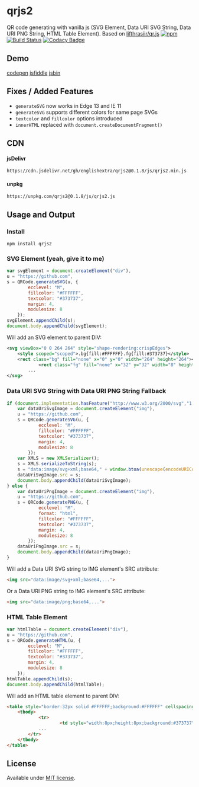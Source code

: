 # qrjs2
QR code generating with vanilla js (SVG Element, Data URI SVG String, Data URI PNG String, HTML Table Element).
Based on [lifthrasiir/qr.js](https://github.com/lifthrasiir/qr.js)
[![npm](https://img.shields.io/npm/v/qrjs2.svg)](https://www.npmjs.com/package/qrjs2)
[![Build Status](https://travis-ci.com/englishextra/qrjs2.svg?branch=master)](https://travis-ci.com/englishextra/qrjs2)
[![Codacy Badge](https://app.codacy.com/project/badge/Grade/031cf1474c704567afbb07b79ea63d82)](https://www.codacy.com/manual/englishextra/qrjs2/dashboard?utm_source=github.com&amp;utm_medium=referral&amp;utm_content=englishextra/qrjs2&amp;utm_campaign=Badge_Grade)
## Demo
[codepen](https://codepen.io/englishextra/full/NpwjKW)
[jsfiddle](https://fiddle.jshell.net/englishextra/Lp37dL94/show/)
[jsbin](https://output.jsbin.com/hobetuh/)
## Fixes / Added Features
* `generateSVG` now works in Edge 13 and IE 11
* `generateSVG` supports different colors for same page SVGs
* `textcolor` and `fillcolor` options introduced
* `innerHTML` replaced with `document.createDocumentFragment()`
## CDN
#### jsDelivr
`https://cdn.jsdelivr.net/gh/englishextra/qrjs2@0.1.8/js/qrjs2.min.js`
#### unpkg
`https://unpkg.com/qrjs2@0.1.8/js/qrjs2.js`
## Usage and Output
### Install
`npm install qrjs2`
### SVG Element (yeah, give it to me)
```js
var svgElement = document.createElement("div"),
u = "https://github.com",
s = QRCode.generateSVG(u, {
		ecclevel: "M",
		fillcolor: "#FFFFFF",
		textcolor: "#373737",
		margin: 4,
		modulesize: 8
	});
svgElement.appendChild(s);
document.body.appendChild(svgElement);
```
Will add an SVG element to parent DIV:
```svg
<svg viewBox="0 0 264 264" style="shape-rendering:crispEdges">
	<style scoped="scoped">.bg{fill:#FFFFFF}.fg{fill:#373737}</style>
	<rect class="bg" fill="none" x="0" y="0" width="264" height="264"></rect>
			<rect class="fg" fill="none" x="32" y="32" width="8" height="8"></rect>
		...
</svg>
```
### Data URI SVG String with Data URI PNG String Fallback
```js
if (document.implementation.hasFeature("http://www.w3.org/2000/svg","1.1")) {
	var dataUriSvgImage = document.createElement("img"),
	u = "https://github.com",
	s = QRCode.generateSVG(u, {
			ecclevel: "M",
			fillcolor: "#FFFFFF",
			textcolor: "#373737",
			margin: 4,
			modulesize: 8
		});
	var XMLS = new XMLSerializer();
	s = XMLS.serializeToString(s);
	s = "data:image/svg+xml;base64," + window.btoa(unescape(encodeURIComponent(s)));
	dataUriSvgImage.src = s;
	document.body.appendChild(dataUriSvgImage);
} else {
	var dataUriPngImage = document.createElement("img"),
	u = "https://github.com",
	s = QRCode.generatePNG(u, {
			ecclevel: "M",
			format: "html",
			fillcolor: "#FFFFFF",
			textcolor: "#373737",
			margin: 4,
			modulesize: 8
		});
	dataUriPngImage.src = s;
	document.body.appendChild(dataUriPngImage);
}
```
Will add a Data URI SVG string to IMG element's SRC attribute:
```html
<img src="data:image/svg+xml;base64,...">
```
Or a Data URI PNG string to IMG element's SRC attribute:
```html
<img src="data:image/png;base64,...">
```
### HTML Table Element
```js
var htmlTable = document.createElement("div"),
u = "https://github.com",
s = QRCode.generateHTML(u, {
		ecclevel: "M",
		fillcolor: "#FFFFFF",
		textcolor: "#373737",
		margin: 4,
		modulesize: 8
	});
htmlTable.appendChild(s);
document.body.appendChild(htmlTable);
```
Will add an HTML table element to parent DIV:
```html
<table style="border:32px solid #FFFFFF;background:#FFFFFF" cellspacing="0" cellpadding="0" border="0">
	<tbody>
			<tr>
					<td style="width:8px;height:8px;background:#373737"></td>
			...
		</tr>
	</tbody>
</table>
```
## License
Available under [MIT license](https://opensource.org/licenses/MIT).